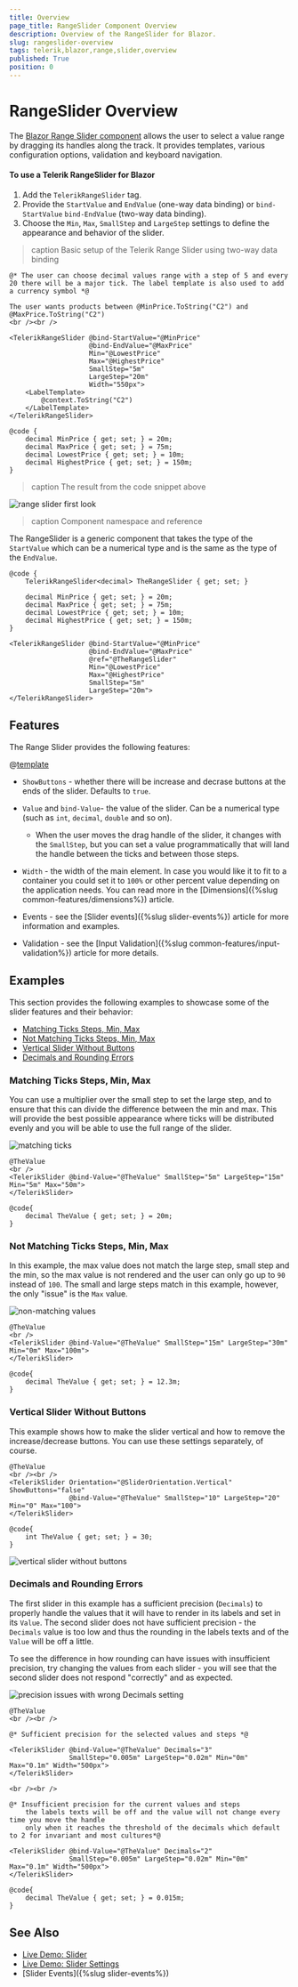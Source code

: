 ```yaml
---
title: Overview
page_title: RangeSlider Component Overview
description: Overview of the RangeSlider for Blazor.
slug: rangeslider-overview
tags: telerik,blazor,range,slider,overview
published: True
position: 0
---
```


# RangeSlider Overview

The <a href="https://www.telerik.com/blazor-ui/rangeslider" target="_blank">Blazor Range Slider component</a> allows the user to select a value range by dragging its handles along the track. It provides templates, various configuration options, validation and keyboard navigation.

#### To use a Telerik RangeSlider for Blazor

1. Add the `TelerikRangeSlider` tag.
1. Provide the `StartValue` and `EndValue` (one-way data binding) or `bind-StartValue` `bind-EndValue` (two-way data binding).
1. Choose the `Min`, `Max`, `SmallStep` and `LargeStep` settings to define the appearance and behavior of the slider.


>caption Basic setup of the Telerik Range Slider using two-way data binding

````CSHTML
@* The user can choose decimal values range with a step of 5 and every 20 there will be a major tick. The label template is also used to add a currency symbol *@

The user wants products between @MinPrice.ToString("C2") and @MaxPrice.ToString("C2")
<br /><br />

<TelerikRangeSlider @bind-StartValue="@MinPrice"
                    @bind-EndValue="@MaxPrice"
                    Min="@LowestPrice"
                    Max="@HighestPrice"
                    SmallStep="5m"
                    LargeStep="20m"
                    Width="550px">
    <LabelTemplate>
        @context.ToString("C2")
    </LabelTemplate>
</TelerikRangeSlider>

@code {
    decimal MinPrice { get; set; } = 20m;
    decimal MaxPrice { get; set; } = 75m;
    decimal LowestPrice { get; set; } = 10m;
    decimal HighestPrice { get; set; } = 150m;
}
````

>caption The result from the code snippet above

![range slider first look](images/range-slider-first-look.png)


>caption Component namespace and reference

The RangeSlider is a generic component that takes the type of the `StartValue` which can be a numerical type and is the same as the type of the `EndValue`.

````CSHTML
@code {
    TelerikRangeSlider<decimal> TheRangeSlider { get; set; }

    decimal MinPrice { get; set; } = 20m;
    decimal MaxPrice { get; set; } = 75m;
    decimal LowestPrice { get; set; } = 10m;
    decimal HighestPrice { get; set; } = 150m;
}

<TelerikRangeSlider @bind-StartValue="@MinPrice"
                    @bind-EndValue="@MaxPrice"
                    @ref="@TheRangeSlider"
                    Min="@LowestPrice"
                    Max="@HighestPrice"
                    SmallStep="5m"
                    LargeStep="20m">
</TelerikRangeSlider>
````


## Features

The Range Slider provides the following features:

@[template](/_contentTemplates/slider/common.md#base-slider-features)

* `ShowButtons` - whether there will be increase and decrase buttons at the ends of the slider. Defaults to `true`.

* `Value` and `bind-Value`- the value of the slider. Can be a numerical type (such as `int`, `decimal`, `double` and so on). 
    
    * When the user moves the drag handle of the slider, it changes with the `SmallStep`, but you can set a value programmatically that will land the handle between the ticks and between those steps.

* `Width` - the width of the main element. In case you would like it to fit to a container you could set it to `100%` or other percent value depending on the application needs. You can read more in the [Dimensions]({%slug common-features/dimensions%}) article.

* Events - see the [Slider events]({%slug slider-events%}) article for more information and examples.

* Validation - see the [Input Validation]({%slug common-features/input-validation%}) article for more details.


## Examples

This section provides the following examples to showcase some of the slider features and their behavior:

* [Matching Ticks Steps, Min, Max](#matching-ticks-steps-min-max)
* [Not Matching Ticks Steps, Min, Max](#not-matching-ticks-steps-min-max)
* [Vertical Slider Without Buttons](#vertical-slider-without-buttons)
* [Decimals and Rounding Errors](#decimals-and-rounding-errors)

### Matching Ticks Steps, Min, Max

You can use a multiplier over the small step to set the large step, and to ensure that this can divide the difference between the min and max. This will provide the best possible appearance where ticks will be distributed evenly and you will be able to use the full range of the slider.

![matching ticks](images/slider-matching-ticks.png)

````CSHTML
@TheValue
<br />
<TelerikSlider @bind-Value="@TheValue" SmallStep="5m" LargeStep="15m" Min="5m" Max="50m">
</TelerikSlider>

@code{
    decimal TheValue { get; set; } = 20m;
}
````

### Not Matching Ticks Steps, Min, Max

In this example, the max value does not match the large step, small step and the min, so the max value is not rendered and the user can only go up to `90` instead of `100`. The small and large steps match in this example, however, the only "issue" is the `Max` value.

![non-matching values](images/slider-non-matching-ticks.png)

````CSHTML
@TheValue
<br />
<TelerikSlider @bind-Value="@TheValue" SmallStep="15m" LargeStep="30m" Min="0m" Max="100m">
</TelerikSlider>

@code{
    decimal TheValue { get; set; } = 12.3m;
}
````

### Vertical Slider Without Buttons

This example shows how to make the slider vertical and how to remove the increase/decrease buttons. You can use these settings separately, of course.

````CSHTML
@TheValue
<br /><br />
<TelerikSlider Orientation="@SliderOrientation.Vertical" ShowButtons="false"
               @bind-Value="@TheValue" SmallStep="10" LargeStep="20" Min="0" Max="100">
</TelerikSlider>

@code{
    int TheValue { get; set; } = 30;
}
````


![vertical slider without buttons](images/vertical-slider-without-buttons.png)


### Decimals and Rounding Errors

The first slider in this example has a sufficient precision (`Decimals`) to properly handle the values that it will have to render in its labels and set in its `Value`. The second slider does not have sufficient precision - the `Decimals` value is too low and thus the rounding in the labels texts and of the `Value` will be off a little.

To see the difference in how rounding can have issues with insufficient precision, try changing the values from each slider - you will see that the second slider does not respond "correctly" and as expected.

![precision issues with wrong Decimals setting](images/slider-precision-issue.gif)

````CSHTML
@TheValue
<br /><br />

@* Sufficient precision for the selected values and steps *@

<TelerikSlider @bind-Value="@TheValue" Decimals="3"
               SmallStep="0.005m" LargeStep="0.02m" Min="0m" Max="0.1m" Width="500px">
</TelerikSlider>

<br /><br />

@* Insufficient precision for the current values and steps
    the labels texts will be off and the value will not change every time you move the handle
    only when it reaches the threshold of the decimals which default to 2 for invariant and most cultures*@

<TelerikSlider @bind-Value="@TheValue" Decimals="2"
               SmallStep="0.005m" LargeStep="0.02m" Min="0m" Max="0.1m" Width="500px">
</TelerikSlider>

@code{
    decimal TheValue { get; set; } = 0.015m;
}
````



## See Also

* [Live Demo: Slider](https://demos.telerik.com/blazor-ui/slider/overview)
* [Live Demo: Slider Settings](https://demos.telerik.com/blazor-ui/slider/customization)
* [Slider Events]({%slug slider-events%})

